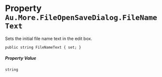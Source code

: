 # Property `Au.More.FileOpenSaveDialog.FileNameText`

Sets the initial file name text in the edit box.

```
public string FileNameText { set; }
```

##### Property Value

`string`